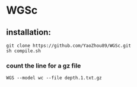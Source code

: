 # WGSc
## installation:
    git clone https://github.com/YaoZhou89/WGSc.git
    sh compile.sh
    
### count the line for a gz file
    WGS --model wc --file depth.1.txt.gz
